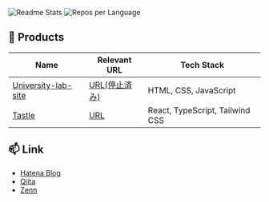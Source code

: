 ![Readme Stats](https://github-readme-stats.vercel.app/api?username=rintarotajima&theme=transparent&show_icons=ture&hide_border=true)
![Repos per Language](https://github-profile-summary-cards.vercel.app/api/cards/repos-per-language?username=rintarotajima&theme=transparent)

## 🌱 Products
| Name | Relevant URL | Tech Stack |
| ---  | ---   | --- |
| [University-lab-site](https://github.com/rintarotajima/university-lab-site/) | [URL(停止済み)](https://rintarotajima.github.io/university-lab-site/) | HTML, CSS, JavaScript |
| [Tastle](https://github.com/rintarotajima/Tastle) | [URL](https://tastle.vercel.app/) | React, TypeScript, Tailwind CSS |


## 📫 Link
- [Hatena Blog](https://blog.hatena.ne.jp/rintarotajima/rt0125.hatenablog.com/)
- [Qiita](https://qiita.com/rintarotajima)
- [Zenn](https://zenn.dev/rintarotajima)



<!--
This repository is a ✨ _special_ ✨ repository because its `README.md` (this file) appears on your GitHub profile.

Here are some ideas to get you started:

- 🔭 I’m currently working on ...- 🔭 現在取り組んでいる...- 🔭 現在取り組んでいます...- 🔭 現在取り組んでいる...
- 🌱 I’m currently learning ...
- 👯 I’m looking to collaborate on ...
- 🤔 I’m looking for help with ...- 🤔 助けを求めています...
- 💬 Ask me about ...
- 📫 How to reach me: ...- 📫 私に連絡する方法:...
- 😄 Pronouns: ...
- ⚡ Fun fact: ...
-->

